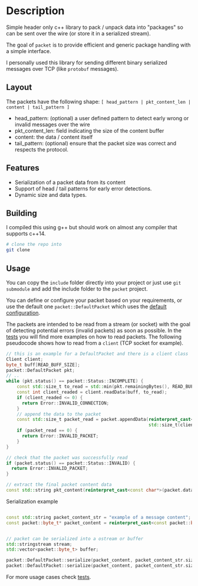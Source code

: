 # Description
Simple header only c++ library to pack / unpack data into "packages" so can be sent over the
wire (or store it in a serialized stream).

The goal of `packet` is to provide efficient and generic package handling with a simple interface.

I personally used this library for sending different binary serialized messages over TCP
(like `protobuf` messages).

## Layout

The packets have the following shape:
`[ head_pattern | pkt_content_len | content | tail_pattern ]`

- head_pattern: (optional) a user defined pattern to detect early wrong or invalid messages over the wire
- pkt_content_len: field indicating the size of the content buffer
- content: the data / content itself
- tail_pattern: (optional) ensure that the packet size was correct and respects the protocol.


## Features

- Serialization of a packet data from its content
- Support of head / tail patterns for early error detections.
- Dynamic size and data types.

## Building

I compiled this using g++ but should work on almost any compiler that supports c++14.

```bash
# clone the repo into
git clone
```


## Usage

You can copy the `include` folder directly into your project or just use `git submodule`
and add the include folder to the `packet` project.

You can define or configure your packet based on your requirements, or use the default one
`packet::DefaultPacket` which uses the [default configuration](include/packet/defs.h).

The packets are intended to be read from a stream (or socket) with the goal of detecting
potential errors (invalid packets) as soon as possible. In the [tests](src/test_helpers.hpp)
you will find more examples on how to read packets.
The following pseudocode shows how to read from a `client` (TCP socket for example).

```cpp
// this is an example for a DefaultPacket and there is a client class
Client client;
byte_t buff[READ_BUFF_SIZE];
packet::DefaultPacket pkt;
// ..
while (pkt.status() == packet::Status::INCOMPLETE) {
    const std::size_t to_read = std::min(pkt.remainingBytes(), READ_BUFF_SIZE);
    const int client_readed = client.readData(buff, to_read);
    if (client_readed <= 0) {
      return Error::INVALID_CONNECTION;
    }
    // append the data to the packet
    const std::size_t packet_read = packet.appendData(reinterpret_cast<const packet::byte_t*>(buff),
                                                      std::size_t(client_readed));
    if (packet_read == 0) {
      return Error::INVALID_PACKET;
    }
}

// check that the packet was successfully read
if (packet.status() == packet::Status::INVALID) {
  return Error::INVALID_PACKET;
}

// extract the final packet content data
const std::string pkt_content(reinterpret_cast<const char*>(packet.data()), packet.dataLen());

```

Serialization example

```cpp

const std::string packet_content_str = "example of a message content";
const packet::byte_t* packet_content = reinterpret_cast<const packet::byte_t*>(packet_content_str.data());


// packet can be serialized into a ostream or buffer
std::stringstream stream;
std::vector<packet::byte_t> buffer;

packet::DefaultPacket::serialize(packet_content, packet_content_str.size(), stream);
packet::DefaultPacket::serialize(packet_content, packet_content_str.size(), buffer);

```


For more usage cases check [tests](src/test.cpp).



